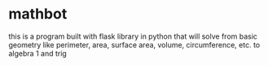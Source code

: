 # mathbot
this is a program built with flask library in python that will solve from basic geometry like perimeter, area, surface area, volume, circumference, etc. to algebra 1 and trig 
